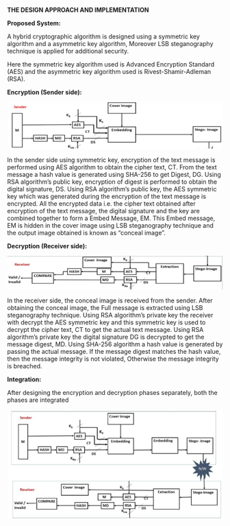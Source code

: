 ﻿**THE DESIGN APPROACH AND IMPLEMENTATION** 

**Proposed System:** 

A hybrid cryptographic algorithm is designed using a symmetric key algorithm and a asymmetric key algorithm, Moreover LSB steganography technique is applied for additional security. 

Here the symmetric key algorithm used is Advanced Encryption Standard (AES) and the asymmetric key algorithm used is Rivest-Shamir-Adleman (RSA). 

**Encryption (Sender side):** 

![](./images/Aspose.Words.8b7bb91e-6cf0-4937-818f-92adbc2b6709.001.png)


In the sender side using symmetric key, encryption of the text message is performed using AES algorithm to obtain the cipher text, CT. From the text message a hash value is generated using SHA-256 to get Digest, DG. Using RSA algorithm’s public key, encryption of digest is performed to obtain the digital signature, DS. Using RSA algorithm’s public key, the AES symmetric key which was generated during the encryption of the text message is encrypted. All the encrypted data i.e. the cipher text obtained after encryption of the text message, the digital signature and the key are combined together to form a Embed Message, EM. This Embed message, EM is hidden in the cover image using LSB steganography technique and the output image obtained is known as “conceal image”. 

**Decryption (Receiver side):** 

![](./images/Aspose.Words.8b7bb91e-6cf0-4937-818f-92adbc2b6709.002.jpeg)

In the receiver side, the conceal image is received from the sender. After obtaining the conceal image, the Full message is extracted using LSB steganography technique. Using RSA algorithm’s  private key the receiver with decrypt the AES symmetric key and this symmetric key is used to decrypt the cipher text, CT to get the actual text message. Using RSA algorithm’s  private key the digital signature DG is decrypted to get the message digest, MD. Using SHA-256 algorithm a hash value is generated by passing the actual message. If the message digest matches the hash value, then the message integrity is not violated,  Otherwise the message integrity is breached. 

**Integration:** 

After designing the encryption and decryption phases separately, both the phases are integrated 

![](./images/Aspose.Words.8b7bb91e-6cf0-4937-818f-92adbc2b6709.003.jpeg)
 

